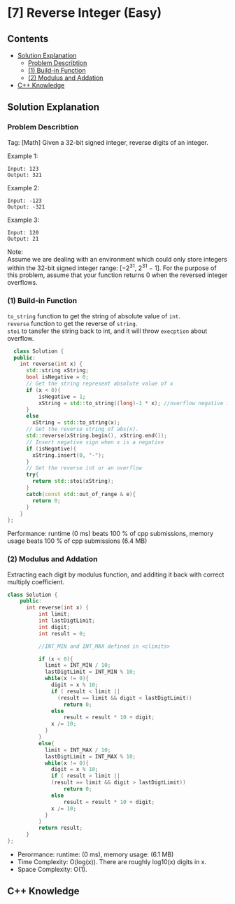 # [7] Reverse Integer (Easy)
## Contents
  - [Solution Explanation](#solution-explanation)
    - [Problem Describtion](#problem-describtion)
    - [(1) Build-in Function](#1-build-in-function)
    - [(2) Modulus and Addation](#2-modulus-and-addation)
   - [C++ Knowledge](#c-knowledge)

## Solution Explanation

### Problem Describtion
Tag: [Math]
Given a 32-bit signed integer, reverse digits of an integer.

Example 1:
```
Input: 123
Output: 321
```
Example 2:
```
Input: -123
Output: -321
```
Example 3:
```
Input: 120
Output: 21
```
Note:\
Assume we are dealing with an environment which could only store integers within the 32-bit signed integer range: [−2<sup>31</sup>,  2<sup>31</sup> − 1]. For the purpose of this problem, assume that your function returns 0 when the reversed integer overflows.

### (1) Build-in Function 

`to_string` function to get the string of absolute value of `int`.\
`reverse` function to get the reverse of `string`.\
`stoi` to tansfer the string back to int, and it will throw `execption` about overflow. 
    
``` C++
  class Solution {
  public:
    int reverse(int x) {
      std::string xString;
      bool isNegative = 0;
      // Get the string represent absolute value of x
      if (x < 0){
          isNegative = 1;
          xString = std::to_string((long)-1 * x); //overflow negative int to positive int
      }
      else
        xString = std::to_string(x);
      // Get the reverse string of abs(x).
      std::reverse(xString.begin(), xString.end());
      // Insert negative sign when x is a negative
      if (isNegative){
        xString.insert(0, "-");
      }     
      // Get the reverse int or an overflow 
      try{
        return std::stoi(xString);
      }
      catch(const std::out_of_range & e){
        return 0;
      }
    }
};
```
Performance: runtime (0 ms) beats 100 % of cpp submissions, memory usage beats 100 % of cpp submissions (6.4 MB) 


### (2) Modulus and Addation
Extracting each digit by modulus function, and additing it back with correct multiply coefficient.  
        
``` C++
class Solution {
    public:
      int reverse(int x) {
          int limit;
          int lastDigtLimit;
          int digit;
          int result = 0;

          //INT_MIN and INT_MAX defined in <climits>

          if (x < 0){
            limit = INT_MIN / 10;
            lastDigtLimit = INT_MIN % 10;
            while(x != 0){
              digit = x % 10;
              if ( result < limit ||
                (result == limit && digit < lastDigtLimit))
                  return 0;
              else
                  result = result * 10 + digit; 
              x /= 10;
            }
          }
          else{
            limit = INT_MAX / 10; 
            lastDigtLimit = INT_MAX % 10;
            while(x != 0){
              digit = x % 10;
              if ( result > limit || 
              (result == limit && digit > lastDigtLimit))
                  return 0;
              else
                  result = result * 10 + digit; 
              x /= 10;
            }
          }
          return result;   
      }
};
```
- Perormance: runtime: (0 ms), memory usage: (6.1 MB)
- Time Complexity: O(log⁡(x)). There are roughly log⁡10(x) digits in x.
- Space Complexity: O(1).

    
## C++ Knowledge
